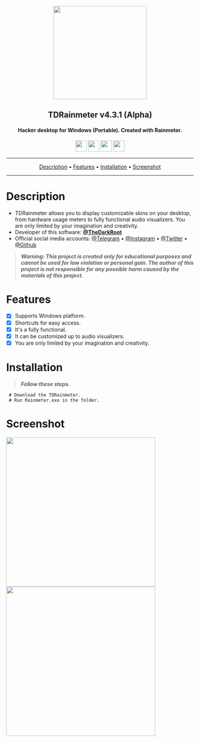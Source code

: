 <p align="center"><a href="https://turkhackteam.org"><img src="https://raw.githubusercontent.com/TheDarkRoot/PNGStore/master/Personal/Banner.gif" width="250"></a></p>
<h2 align="center"><b>TDRainmeter v4.3.1 (Alpha)</b></h2>
<h4 align="center">Hacker desktop for Windows (Portable). Created with Rainmeter.</h4>
</p>
<p align="center"><a href="center"><a href="https://t.me/TDarkRoot"><img src="https://raw.githubusercontent.com/TheDarkRoot/PNGStore/master/Personal/Telegram.png" width="30"></a>     <a href="center"><a href="https://instagram.com/TheDarkRoot"><img src="https://raw.githubusercontent.com/TheDarkRoot/PNGStore/master/Personal/Instagram.png" width="30"></a>     <a href="center"><a href="https://twitter.com/TDarkRoot"><img src="https://raw.githubusercontent.com/TheDarkRoot/PNGStore/master/Personal/Twitter.png" width="30"></a>     <a href="https://github.com/TheDarkRoot"><img src="https://raw.githubusercontent.com/TheDarkRoot/PNGStore/master/Personal/Github.png" width="30"></a></p>
</p>
<hr>
<p align="center"><a href="#Description">Description</a> &bull; <a href="#Features">Features</a> &bull; <a href="#Installation">Installation</a> &bull; <a href="#Screenshot">Screenshot</a></p>
<hr>


# Description

- TDRainmeter allows you to display customizable skins on your desktop, from hardware usage meters to fully functional audio visualizers. You are only limited by your imagination and creativity.
- Developer of this software: **[@TheDarkRoot](https://github.com/TheDarkRoot)**
- Official social media accounts: [@Telegram](https://t.me/TDarkRoot) &bull; [@Instagram](https://instagram.com/TheDarkRoot) &bull; [@Twitter](https://twitter.com/TDarkRoot) &bull; [@Github](https://github.com/TheDarkRoot)

> ***Warning: This project is created only for educational purposes and cannot be used for law violation or personal gain.
The author of this project is not responsible for any possible harm caused by the materials of this project.***

# Features

- [x] Supports Windows platform.
- [x] Shortcuts for easy access.
- [x] It's a fully functional.
- [x] It can be customized up to audio visualizers.
- [x] You are only limited by your imagination and creativity.

# Installation

> ***Follow these steps.***
```
 # Download the TDRainmeter.
 # Run Rainmeter.exe in the folder.
```

# Screenshot

[<img src="https://raw.githubusercontent.com/TheDarkRoot/PNGStore/master/Personal/Screenshots/TDRainmeter%2001.png" width=400>](https://raw.githubusercontent.com/TheDarkRoot/PNGStore/master/Personal/Screenshots/TDRainmeter%2001.png)
[<img src="https://raw.githubusercontent.com/TheDarkRoot/PNGStore/master/Personal/Screenshots/TDRainmeter%2002.png" width=400>](https://raw.githubusercontent.com/TheDarkRoot/PNGStore/master/Personal/Screenshots/TDRainmeter%2002.png)
